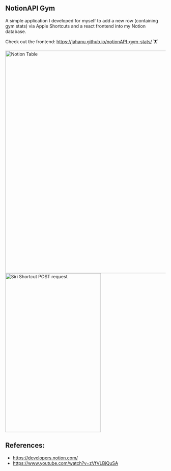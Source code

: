 ## NotionAPI Gym

A simple application I developed for myself to add a new row (containing gym stats) via Apple Shortcuts and a react frontend into my Notion database.

Check out the frontend: https://jahanu.github.io/notionAPI-gym-stats/  🏋️
<div class="inline-block">
<img src="https://user-images.githubusercontent.com/34219176/122655115-02d07b00-d148-11eb-8ccc-07e2b03ad071.png" alt="Notion Table" width="700">
<img src="https://user-images.githubusercontent.com/34219176/122655077-b84efe80-d147-11eb-8dc5-54fe3bf4a4ed.jpg"  alt="Siri Shortcut POST request" width="300" height="500">
</div>


## References:

- https://developers.notion.com/
- https://www.youtube.com/watch?v=zVfVLBjQuSA
